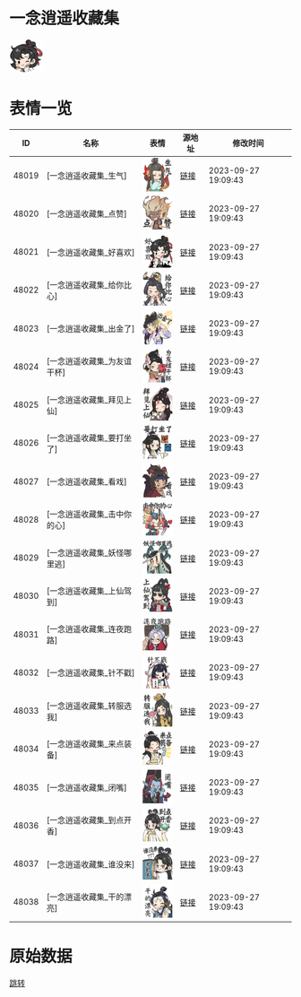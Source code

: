 # 一念逍遥收藏集

<img src="./cover.png" height="60" alt="cover" />

# 表情一览

|ID|名称|表情|源地址|修改时间|
|----|----|----|----|----|
|48019|[一念逍遥收藏集_生气]|<img src="./pic/048019_%5B一念逍遥收藏集_生气%5D.png" height="60" alt="生气"/>|[链接](https://i0.hdslb.com/bfs/garb/6ec65082ab22db768c0d8efb345fabb923858260.png)|2023-09-27 19:09:43|
|48020|[一念逍遥收藏集_点赞]|<img src="./pic/048020_%5B一念逍遥收藏集_点赞%5D.png" height="60" alt="点赞"/>|[链接](https://i0.hdslb.com/bfs/garb/4fe44d32bafe6ff84322b025006df1fa5c4286d5.png)|2023-09-27 19:09:43|
|48021|[一念逍遥收藏集_好喜欢]|<img src="./pic/048021_%5B一念逍遥收藏集_好喜欢%5D.png" height="60" alt="好喜欢"/>|[链接](https://i0.hdslb.com/bfs/garb/bf8d0c4df305f475e21054c570bf7282b0f8aa8c.png)|2023-09-27 19:09:43|
|48022|[一念逍遥收藏集_给你比心]|<img src="./pic/048022_%5B一念逍遥收藏集_给你比心%5D.png" height="60" alt="给你比心"/>|[链接](https://i0.hdslb.com/bfs/garb/f8b878e7364a0a18df98653b1ac9f5e671723e29.png)|2023-09-27 19:09:43|
|48023|[一念逍遥收藏集_出金了]|<img src="./pic/048023_%5B一念逍遥收藏集_出金了%5D.png" height="60" alt="出金了"/>|[链接](https://i0.hdslb.com/bfs/garb/8717165c60cd59e347699423128b5e842684ef8e.png)|2023-09-27 19:09:43|
|48024|[一念逍遥收藏集_为友谊干杯]|<img src="./pic/048024_%5B一念逍遥收藏集_为友谊干杯%5D.png" height="60" alt="为友谊干杯"/>|[链接](https://i0.hdslb.com/bfs/garb/44a7e0b77940e92e99433b44af0f6233f8d4dc16.png)|2023-09-27 19:09:43|
|48025|[一念逍遥收藏集_拜见上仙]|<img src="./pic/048025_%5B一念逍遥收藏集_拜见上仙%5D.png" height="60" alt="拜见上仙"/>|[链接](https://i0.hdslb.com/bfs/garb/6b8db53c3c7e3b5c8178a5f7d1fde5b826d849ca.png)|2023-09-27 19:09:43|
|48026|[一念逍遥收藏集_要打坐了]|<img src="./pic/048026_%5B一念逍遥收藏集_要打坐了%5D.png" height="60" alt="要打坐了"/>|[链接](https://i0.hdslb.com/bfs/garb/a41880d9e3fe898dff39e3522db6dfeccedc9bb8.png)|2023-09-27 19:09:43|
|48027|[一念逍遥收藏集_看戏]|<img src="./pic/048027_%5B一念逍遥收藏集_看戏%5D.png" height="60" alt="看戏"/>|[链接](https://i0.hdslb.com/bfs/garb/a7e7f0e5891e2358473557c51e3309ad20074fae.png)|2023-09-27 19:09:43|
|48028|[一念逍遥收藏集_击中你的心]|<img src="./pic/048028_%5B一念逍遥收藏集_击中你的心%5D.png" height="60" alt="击中你的心"/>|[链接](https://i0.hdslb.com/bfs/garb/a225887878d29ac4b977a44bf97b21ae19799806.png)|2023-09-27 19:09:43|
|48029|[一念逍遥收藏集_妖怪哪里逃]|<img src="./pic/048029_%5B一念逍遥收藏集_妖怪哪里逃%5D.png" height="60" alt="妖怪哪里逃"/>|[链接](https://i0.hdslb.com/bfs/garb/1321252750fb90a44e1c891bec979bb52c6039cb.png)|2023-09-27 19:09:43|
|48030|[一念逍遥收藏集_上仙驾到]|<img src="./pic/048030_%5B一念逍遥收藏集_上仙驾到%5D.png" height="60" alt="上仙驾到"/>|[链接](https://i0.hdslb.com/bfs/garb/9e12d330d708c67c1f3117e97385e8876fa06a52.png)|2023-09-27 19:09:43|
|48031|[一念逍遥收藏集_连夜跑路]|<img src="./pic/048031_%5B一念逍遥收藏集_连夜跑路%5D.png" height="60" alt="连夜跑路"/>|[链接](https://i0.hdslb.com/bfs/garb/11475545935206a6da3ab453c209d866b354eaff.png)|2023-09-27 19:09:43|
|48032|[一念逍遥收藏集_针不戳]|<img src="./pic/048032_%5B一念逍遥收藏集_针不戳%5D.png" height="60" alt="针不戳"/>|[链接](https://i0.hdslb.com/bfs/garb/4dc0635b4b7c364afabd543e8853618bb843de0f.png)|2023-09-27 19:09:43|
|48033|[一念逍遥收藏集_转服选我]|<img src="./pic/048033_%5B一念逍遥收藏集_转服选我%5D.png" height="60" alt="转服选我"/>|[链接](https://i0.hdslb.com/bfs/garb/0b83d2bb6babf4fd319a53f3669de716514058a0.png)|2023-09-27 19:09:43|
|48034|[一念逍遥收藏集_来点装备]|<img src="./pic/048034_%5B一念逍遥收藏集_来点装备%5D.png" height="60" alt="来点装备"/>|[链接](https://i0.hdslb.com/bfs/garb/117f83fd702576ec416099ea78fa2497d4b685fc.png)|2023-09-27 19:09:43|
|48035|[一念逍遥收藏集_闭嘴]|<img src="./pic/048035_%5B一念逍遥收藏集_闭嘴%5D.png" height="60" alt="闭嘴"/>|[链接](https://i0.hdslb.com/bfs/garb/98536ea955651c087b4217f6ad8dec16794d2b8f.png)|2023-09-27 19:09:43|
|48036|[一念逍遥收藏集_到点开香]|<img src="./pic/048036_%5B一念逍遥收藏集_到点开香%5D.png" height="60" alt="到点开香"/>|[链接](https://i0.hdslb.com/bfs/garb/286a431562c8d9bfc524ecb74838bd5fffc4bcc4.png)|2023-09-27 19:09:43|
|48037|[一念逍遥收藏集_谁没来]|<img src="./pic/048037_%5B一念逍遥收藏集_谁没来%5D.png" height="60" alt="谁没来"/>|[链接](https://i0.hdslb.com/bfs/garb/c32aae9eaf033ff72b32dc706c80f7af2ed1e5c5.png)|2023-09-27 19:09:43|
|48038|[一念逍遥收藏集_干的漂亮]|<img src="./pic/048038_%5B一念逍遥收藏集_干的漂亮%5D.png" height="60" alt="干的漂亮"/>|[链接](https://i0.hdslb.com/bfs/garb/2ceabbc31132e01e69eccb14fbc430f9e9ebd0bf.png)|2023-09-27 19:09:43|

# 原始数据

[跳转](./raw.json)

